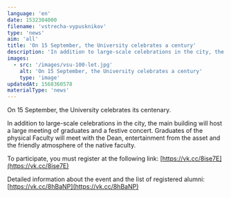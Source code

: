 ```yaml
---
language: 'en'
date: 1532304000
filename: 'vstrecha-vypusknikov'
type: 'news'
aim: 'all'
title: 'On 15 September, the University celebrates a century'
description: 'In addition to large-scale celebrations in the city, the main building will be large...'
images:
  - src: '/images/vsu-100-let.jpg'
    alt: 'On 15 September, the University celebrates a century'
    type: 'image'
updatedAt: 1568360578
materialType: 'news'
---
```

On 15 September, the University celebrates its centenary.

In addition to large-scale celebrations in the city, the main building will host a large meeting of graduates and a festive concert. Graduates of the physical Faculty will meet with the Dean, entertainment from the asset and the friendly atmosphere of the native faculty.

To participate, you must register at the following link: [https://vk.cc/8ise7E](https://vk.cc/8ise7E)

Detailed information about the event and the list of registered alumni: [https://vk.cc/8hBaNP](https://vk.cc/8hBaNP)
